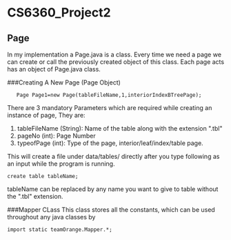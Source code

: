 # CS6360_Project2
## Page

In my implementation a Page.java is a class. Every time we need a page we can create or call the previously created object of this class.
Each page acts has an object of Page.java class. 

###Creating A New Page (Page Object)
```
   Page Page1=new Page(tableFileName,1,interiorIndexBTreePage);
```
There are 3 mandatory Parameters which are required while creating an instance of page,
They are:
1) tableFileName (String): Name of the table along with the extension ".tbl"
2) pageNo (int): Page Number
3) typeofPage (int): Type of the page, interior/leaf/index/table page.

This will create a file under data/tables/ directly after you type following as an input while the program is running.
``` 
create table tableName;
```
tableName can be replaced by any name you want to give to table without the ".tbl" extension.

###Mapper CLass
This class stores all the constants, which can be used throughout any java classes by 
```
import static teamOrange.Mapper.*;
```
